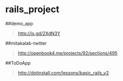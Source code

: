# rails_project

##demo_app
 > http://is.gd/2XdN3Y


##mitakalab-twitter
 > http://openbook4.me/projects/92/sections/495

##ToDoApp
 > http://dotinstall.com/lessons/basic_rails_v2
